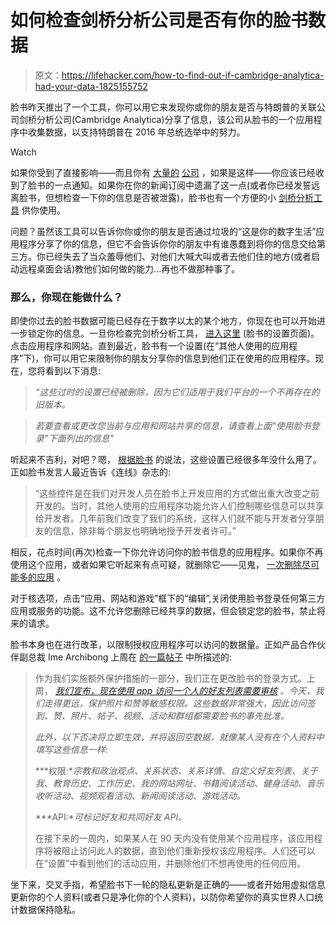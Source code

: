 # 如何检查剑桥分析公司是否有你的脸书数据

> 原文：<https://lifehacker.com/how-to-find-out-if-cambridge-analytica-had-your-data-1825155752>

脸书昨天推出了一个工具，你可以用它来发现你或你的朋友是否与特朗普的关联公司剑桥分析公司(Cambridge Analytica)分享了信息，该公司从脸书的一个应用程序中收集数据，以支持特朗普在 2016 年总统选举中的努力。

Watch

如果你受到了直接影响——而且你有 [大量的](https://www.wired.com/story/facebook-exposed-87-million-users-to-cambridge-analytica/) [公司](https://www.wired.com/story/facebook-exposed-87-million-users-to-cambridge-analytica/) ，如果是这样——你应该已经收到了脸书的一点通知。如果你在你的新闻订阅中遗漏了这一点(或者你已经发誓远离脸书，但想检查一下你的信息是否被泄露)，脸书也有一个方便的小 [剑桥分析工具](https://www.facebook.com/help/1873665312923476) 供你使用。

问题？虽然该工具可以告诉你你或你的朋友是否通过垃圾的“这是你的数字生活”应用程序分享了你的信息，但它不会告诉你你的朋友中有谁愚蠢到将你的信息交给第三方。你已经失去了当众羞辱他们、对他们大喊大叫或者去他们住的地方(或者启动远程桌面会话)教他们如何做的能力...再也不做那种事了。

### 那么，你现在能做什么？

即使你过去的脸书数据可能已经存在于数字以太的某个地方，你现在也可以开始进一步锁定你的信息。一旦你检查完剑桥分析工具， [进入这里](https://www.facebook.com/settings) (脸书的设置页面)。点击应用程序和网站。直到最近，脸书有一个设置(在“其他人使用的应用程序”下)，你可以用它来限制你的朋友分享你的信息到他们正在使用的应用程序。现在，您将看到以下消息:

> *“这些过时的设置已经被删除，因为它们适用于我们平台的一个不再存在的旧版本。*

> *若要查看或更改您当前与应用和网站共享的信息，请查看上面“使用脸书登录”下面列出的信息"*

听起来不吉利，对吧？嗯， [根据脸书](https://www.wired.com/story/facebook-privacy-setting-doesnt-do-anything/) 的说法，这些设置已经很多年没什么用了。正如脸书发言人最近告诉《连线》杂志的:

> “这些控件是在我们对开发人员在脸书上开发应用的方式做出重大改变之前开发的。当时，其他人使用的应用程序功能允许人们控制哪些信息可以共享给开发者。几年前我们改变了我们的系统，这样人们就不能与开发者分享朋友的信息，除非每个朋友也明确地授予开发者许可。”

相反，花点时间(再次)检查一下你允许访问你的脸书信息的应用程序。如果你不再使用这个应用，或者如果它听起来有点可疑，就删除它——见鬼， [一次删除尽可能多的应用](https://lifehacker.com/facebook-finally-lets-you-bulk-delete-apps-and-website-1824286409#_ga=2.146159924.1872587740.1523366086-2116083491.1521480580) 。

对于核选项，点击“应用、网站和游戏”框下的“编辑”,关闭使用脸书登录任何第三方应用或服务的功能。这不允许您删除已经共享的数据，但会锁定您的脸书，禁止将来的请求。

脸书本身也在进行改革，以限制授权应用程序可以访问的数据量。正如产品合作伙伴副总裁 Ime Archibong 上周在 [的一篇帖子](https://developers.facebook.com/blog/post/2018/04/04/facebook-api-platform-product-changes/) 中所描述的:

> 作为我们实施额外保护措施的一部分，我们正在更改脸书的登录方式。上周， [*我们宣布，现在使用 app 访问一个人的好友列表需要审核*](https://developers.facebook.com/blog/post/2018/03/26/facebook-platform-changes/) *。今天，我们走得更远，保护照片和赞等敏感权限。这些数据非常强大，因此访问签到、赞、照片、帖子、视频、活动和群组都需要脸书的事先批准。*
> 
> *此外，以下否决将立即生效，并将返回空数据，就像某人没有在个人资料中填写这些信息一样:*
> 
> ***权限:**宗教和政治观点、关系状态、关系详情、自定义好友列表、关于我、教育历史、工作历史、我的网站网址、书籍阅读活动、健身活动、音乐收听活动、视频观看活动、新闻阅读活动、游戏活动。*
> 
> ***API:**可标记好友和共同好友 API。*
> 
> 在接下来的一周内，如果某人在 90 天内没有使用某个应用程序，该应用程序将被阻止访问此人的数据，直到他们重新授权该应用程序。人们还可以在“设置”中看到他们的活动应用，并删除他们不想再使用的任何应用。

坐下来，交叉手指，希望脸书下一轮的隐私更新是正确的——或者开始用虚拟信息更新你的个人资料(或者只是净化你的个人资料)，以防你希望你的真实世界人口统计数据保持隐私。